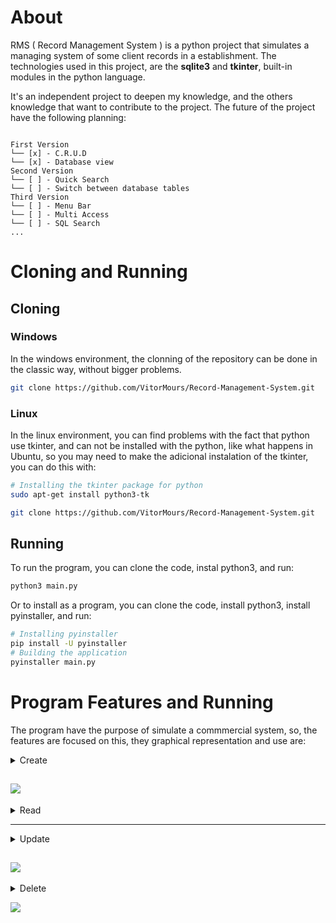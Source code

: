 
# About
RMS ( Record Management System ) is a python project that simulates a managing system of some client records in a establishment. The technologies used in this project, are the **sqlite3** and **tkinter**, built-in modules in the python language.

It's an independent project to deepen my knowledge, and the others knowledge that want to contribute to the project. The future of the project have the following planning:

```

First Version
└── [x] - C.R.U.D 
└── [x] - Database view 
Second Version
└── [ ] - Quick Search
└── [ ] - Switch between database tables
Third Version
└── [ ] - Menu Bar 
└── [ ] - Multi Access 
└── [ ] - SQL Search
...

```


# Cloning and Running

## Cloning

### Windows
In the windows environment, the clonning of the repository can be done in the classic way, without bigger problems.

````sh
git clone https://github.com/VitorMours/Record-Management-System.git
````

### Linux
In the linux environment, you can find problems with the fact that python use tkinter, and can not be installed with the python, like what happens in Ubuntu, so you may need to make the adicional instalation of the tkinter, you can do this with:

```sh
# Installing the tkinter package for python
sudo apt-get install python3-tk

git clone https://github.com/VitorMours/Record-Management-System.git
```
## Running
To run the program, you can clone the code, instal python3, and run:
```sh
python3 main.py
```
Or to install as a program, you can clone the code, install python3, install pyinstaller, and run:

```sh
# Installing pyinstaller
pip install -U pyinstaller
# Building the application
pyinstaller main.py
```

# Program Features and Running
The program have the purpose of simulate a commmercial system, so, the features are focused on this, they graphical representation and use are:

<details>
    <summary> Create</summary>
    To create a record inside our RMS, we can use the defined espace to input the data and click on the button "Create". But, to facilitate this, we can also use the Enter button to automatically create the new register, without the necessity to remove the hands of the keyboard
</details>

![](assets/video/Create%20Demonstration.gif)
---

<details>
    <summary>Read</summary>
    By the nature of the project, we can read the database data directly on the interface of the program, by the treeview visualization provided
</details>

---
<details>
    <summary>Update</summary>
    The update command can also be used by the bind <strong> Ctrl+U </strong>. To use this command, you first need to select the record you want to modify, and after this, a window gonna to pop-up, and you can insert the new values in each designed entry, after clicking in the modify, they're going to be updated in the database, and simultaneously in the treeview visualization     
</details>

![](assets/video/Update%20Demonstration.gif)
---

<details>
    <summary>Delete</summary>
    To delete a register from the database, the only need is to select the record, and click in the delete button, or click the <strong>Delete</strong> keyboard 
</details>

![](assets/video/Delete%20Demonstration.gif)







